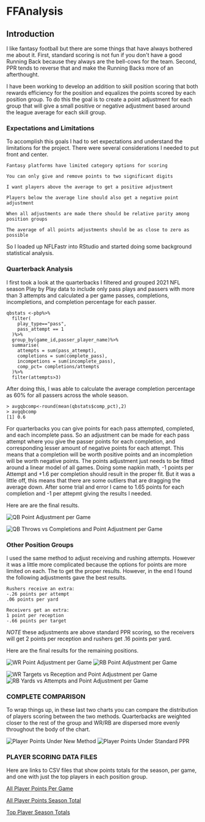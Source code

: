 # FFAnalysis

## Introduction

I like fantasy football but there are some things that have always bothered me about it. First, standard scoring is not fun if you don't have a good Running Back because they always are the bell-cows for the team. Second, PPR tends to reverse that and make the Running Backs more of an afterthought. 

I have been working to develop an addition to skill position scoring that both rewards efficiency for the position and equalizes the points scored by each position group. To do this the goal is to create a point adjustment for each group that will give a small positive or negative adjustment based around the league average for each skill group. 

### Expectations and Limitations

To accomplish this goals I had to set expectations and understand the limitations for the project. There were several considerations I needed to put front and center. 

` Fantasy platforms have limited category options for scoring ` 

` You can only give and remove points to two significant digits `

` I want players above the average to get a positive adjustment `

` Players below the average line should also get a negative point adjustment `

` When all adjustments are made there should be relative parity among position groups `

` The average of all points adjustments should be as close to zero as possible `


So I loaded up NFLFastr into RStudio and started doing some background statistical analysis. 

### Quarterback Analysis

I first took a look at the quarterbacks I filtered and grouped 2021 NFL season Play by Play data to include only pass plays and passers with more than 3 attempts and calculated a per game passes, completions, incompletions, and completion percentage for each passer.

```
qbstats <-pbp%>% 
  filter(
    play_type=="pass",
    pass_attempt == 1
  )%>%
  group_by(game_id,passer_player_name)%>%
  summarise(
    attempts = sum(pass_attempt),
    completions = sum(complete_pass),
    incompetions = sum(incomplete_pass),
    comp_pct= completions/attempts
  )%>%
  filter(attempts>3)
```

After doing this, I was able to calculate the average completion percentage as 60% for all passers across the whole season. 

```
> avgqbcomp<-round(mean(qbstats$comp_pct),2)
> avgqbcomp
[1] 0.6
```
For quarterbacks you can give points for each pass attempted, completed, and each incomplete pass. So an adjustment can be made for each pass attempt where you give the passer points for each completion, and corresponding lesser amount of negative points for each attempt. This means that a completion will be worth positive points and an incompletion will be worth negative points. The points adjustment just needs to be fitted around a linear model of all games. Doing some napkin math, -1 points per Attempt and +1.6 per completion should result in the proper fit. But it was a little off, this means that there are some outliers that are dragging the average down. After some trial and error I came to 1.65 points for each completion and -1 per attepmt giving the results I needed.

Here are are the final results. 

![QB Point Adjustment per Game](./charts/QBAjustPerGame.png)

![QB Throws vs Completions and Point Adjustment per Game](./charts/QBCompPerGame.png)

### Other Position Groups

I used the same method to adjust receiving and rushing attempts. However it was a little more complicated because the options for points are more limited on each. The to get the proper results.  However, in the end I found the following adjustments gave the best results. 

```
Rushers receive an extra:
-.26 points per attempt
.06 points per yard

Receivers get an extra: 
1 point per reception
-.66 points per target
```
*NOTE* these adjustments are above standard PPR scoring, so the receivers will get 2 points per reception and rushers get .16 points per yard. 

Here are the final results for the remaining positions. 

![WR Point Adjustment per Game](./charts/WRAjustPerGame.png)
![RB Point Adjustment per Game](./charts/RBAjustPerGame.png)


![WR Targets vs Reception and Point Adjustment per Game](./charts/WRCompPerGame.png)
![RB Yards vs Attempts and Point Adjustment per Game](./charts/RBCompPerGame.png)



### COMPLETE COMPARISON

To wrap things up, in these last two charts you can compare the distribution of players scoring between the two methods. Quarterbacks are weighted closer to the rest of the group and WR/RB are dispersed more evenly throughout the body of the chart. 

![Player Points Under New Method](./charts/PlayerScoresNew.png)
![Player Points Under Standard PPR](./charts/PlayerScoresStdPPR.png)

### PLAYER SCORING DATA FILES

Here are links to CSV files that show points totals for the season, per game, and one with just the top players in each position group. 

[All Player Points Per Game](./data/ff_allplayer_pergame_points.csv)

[All Player Points Season Total](./data/ff_allplayer_totalseason_points.csv)

[Top Player Season Totals](./data/ff_top_players_points.csv)
